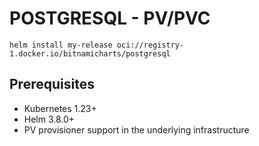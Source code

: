 <!--- app-name: PostgreSQL -->

# POSTGRESQL - PV/PVC 




```console
helm install my-release oci://registry-1.docker.io/bitnamicharts/postgresql
```



## Prerequisites

- Kubernetes 1.23+
- Helm 3.8.0+
- PV provisioner support in the underlying infrastructure




